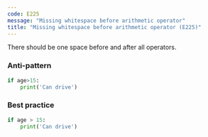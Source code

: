 ```yaml
---
code: E225
message: "Missing whitespace before arithmetic operator"
title: "Missing whitespace before arithmetic operator (E225)"
---
```


There should be one space before and after all operators.

### Anti-pattern

```python
if age>15:
    print('Can drive')
```

### Best practice

```python
if age > 15:
    print('Can drive')
```
